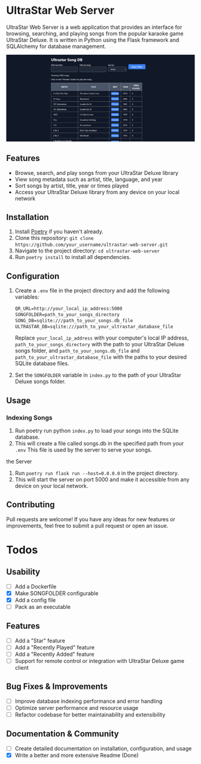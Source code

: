 # UltraStar Web Server
UltraStar Web Server is a web application that provides an interface for browsing, searching, and playing songs from the popular karaoke game UltraStar Deluxe. It is written in Python using the Flask framework and SQLAlchemy for database management.

![Image](doc/example.jpg)

## Features

- Browse, search, and play songs from your UltraStar Deluxe library
- View song metadata such as artist, title, language, and year
- Sort songs by artist, title, year or times played
- Access your UltraStar Deluxe library from any device on your local network

## Installation

1. Install [Poetry](https://python-poetry.org/docs/#installation) if you haven't already.
2. Clone this repository: `git clone https://github.com/your_username/ultrastar-web-server.git`
3. Navigate to the project directory: `cd ultrastar-web-server`
4. Run `poetry install` to install all dependencies.

## Configuration

1. Create a `.env` file in the project directory and add the following variables:

   ```
   QR_URL=http://your_local_ip_address:5000
   SONGFOLDER=path_to_your_songs_directory
   SONG_DB=sqlite:///path_to_your_songs.db_file
   ULTRASTAR_DB=sqlite:///path_to_your_ultrastar_database_file
   ```

   Replace `your_local_ip_address` with your computer's local IP address, `path_to_your_songs_directory` with the path to your UltraStar Deluxe songs folder, and `path_to_your_songs.db_file` and `path_to_your_ultrastar_database_file` with the paths to your desired SQLite database files.

2. Set the `SONGFOLDER` variable in `index.py` to the path of your UltraStar Deluxe songs folder.

## Usage

### Indexing Songs

1. Run poetry run python `index.py` to load your songs into the SQLite database.
2. This will create a file called songs.db in the specified path from your `.env` This file is used by the server to serve your songs.

 the Server

1. Run `poetry run flask run --host=0.0.0.0` in the project directory.
2. This will start the server on port 5000 and make it accessible from any device on your local network.

## Contributing

Pull requests are welcome! If you have any ideas for new features or improvements, feel free to submit a pull request or open an issue.

# Todos

## Usability

- [ ] Add a Dockerfile
- [x] Make SONGFOLDER configurable
- [x] Add a config file
- [ ] Pack as an executable

## Features

- [ ] Add a "Star" feature
- [ ] Add a "Recently Played" feature
- [ ] Add a "Recently Added" feature
- [ ] Support for remote control or integration with UltraStar Deluxe game client

## Bug Fixes & Improvements

- [ ] Improve database indexing performance and error handling
- [ ] Optimize server performance and resource usage
- [ ] Refactor codebase for better maintainability and extensibility

## Documentation & Community

- [ ] Create detailed documentation on installation, configuration, and usage
- [X] Write a better and more extensive Readme (Done)